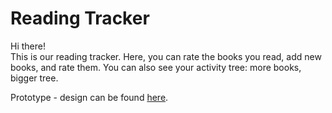 # Reading Tracker

Hi there!  
This is our reading tracker. Here, you can rate the books you read, add new books, and rate them. You can also see your activity tree: more books, bigger tree.

Prototype - design can be found [here](https://www.figma.com/design/kqEwMNCeBkRTYKfg1IoPcy/Apple?node-id=0-1&t=XdfrnMm8mZf5FOgx-1).

